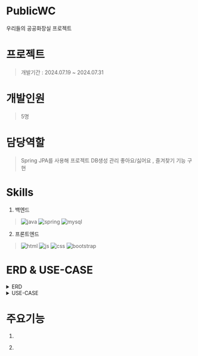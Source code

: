 # PublicWC
우리들의 공공화장실 프로젝트

# 프로젝트
> 개발기간 : 2024.07.19 ~ 2024.07.31

# 개발인원
> 5명

# 담당역할
> Spring JPA를 사용해 프로젝트 DB생성 관리 좋아요/싫어요 , 즐겨찾기 기능 구현

# Skills
1. 백엔드
>![java](https://img.shields.io/badge/Java-ED8B00?style=for-the-badge&logo=openjdk&logoColor=white)
![spring](https://img.shields.io/badge/Spring-6DB33F?style=for-the-badge&logo=spring&logoColor=white)
![mysql](https://img.shields.io/badge/MySQL-00000F?style=for-the-badge&logo=mysql&logoColor=white)

2. 프론트엔드
>![html](https://img.shields.io/badge/HTML5-E34F26?style=for-the-badge&logo=html5&logoColor=white)
![js](https://img.shields.io/badge/JavaScript-F7DF1E?style=for-the-badge&logo=JavaScript&logoColor=white)
![css](https://img.shields.io/badge/CSS3-1572B6?style=for-the-badge&logo=css3&logoColor=white)
![bootstrap](    https://img.shields.io/badge/Bootstrap-563D7C?style=for-the-badge&logo=bootstrap&logoColor=white)

# ERD & USE-CASE
<details>
<summary>ERD</summary>
<img src="wcERD.png" alt="ERD" />
</details>
<details>
<summary>USE-CASE</summary>
<img src="wcUSECASE.png" alt="USE-CASE" />
</details>

# 주요기능
1.
>

2.
>
